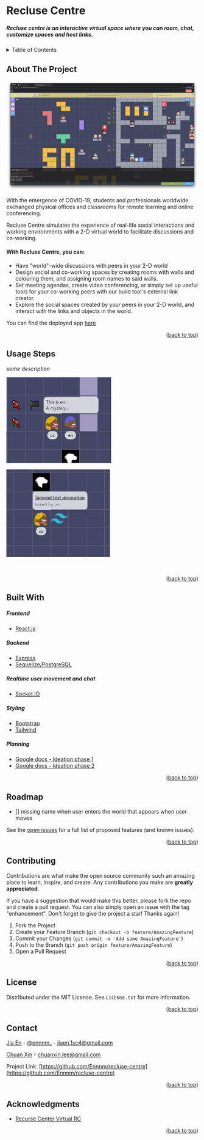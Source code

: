 <div id="top"></div>



# Recluse Centre

##### Recluse centre is an interactive virtual space where you can roam, chat, customize spaces and host links. 

<!-- TABLE OF CONTENTS -->

<details>
  <summary>Table of Contents</summary>
  <ol>
    <li>
      <a href="#about-the-project">About The Project</a>
    </li>
    <li>
      <a href="#usage-steps">Usage Steps</a>
    </li>
    <li><a href="#usage">Usage</a></li>
    <li><a href="#built-with">Built With</a></li>
	<li><a href="#roadmap">Roadmap</a></li>
    <li><a href="#contributing">Contributing</a></li>
    <li><a href="#license">License</a></li>
    <li><a href="#contact">Contact</a></li>
    <li><a href="#acknowledgments">Acknowledgments</a></li>
  </ol>
</details>



<!-- ABOUT THE PROJECT -->

## About The Project

![screenshot of 2D grid world](/images/kai-ss.png)

With the emergence of COVID-19, students and professionals worldwide exchanged physical offices and classrooms for remote learning and online conferencing.

Recluse Centre simulates the experience of real-life social interactions and working environments with a 2-D virtual world to facilitate discussions and co-working.

#### With Recluse Centre, you can:

- Have "world"-wide discussions with peers in your 2-D world
- Design social and co-working spaces by creating rooms with walls and colouring them, and assigning room names to said walls.
- Set meeting agendas, create video conferencing, or simply set up useful tools for your co-working peers with our build tool's external link creator.
- Explore the social spaces created by your peers in your 2-D world, and interact with the links and objects in the world. 

You can find the deployed app [here](https://fast-reef-85640.herokuapp.com/)

<p align="right">(<a href="#top">back to top</a>)</p>

## Usage Steps

_some description_

![query other user](/images/query-user.png)

![query link](/images/query-link.png)

​	







<p align="right">(<a href="#top">back to top</a>)</p>



## Built With

##### Frontend

- [React.js](https://reactjs.org/)

##### Backend

- [Express](https://expressjs.com/)
- [Sequelize/PostgreSQL](https://sequelize.org/v7/)

##### Realtime user movement and chat

- [Socket.IO](https://socket.io/)

##### Styling

- [Bootstrap](https://getbootstrap.com/docs/5.1/getting-started/introduction/)
- [Tailwind](https://tailwindcss.com/)

##### Planning 

- [Google docs - Ideation phase 1](https://docs.google.com/document/d/1ggej_FtYsL5dBJW8s3Qk8hh0hhrvsOpd3jtBLpsdVX0/edit#heading=h.jbzkpjk7nxct)
- [Google docs - Ideation phase 2](https://docs.google.com/document/d/1fQhvfqzocZeyBxOy1r0T87QU6TS7LFvhEnjATlzulaQ/edit#)

<p align="right">(<a href="#top">back to top</a>)</p>



<!-- ROADMAP -->

## Roadmap

- [] missing name when user enters the world that appears when user moves

See the [open issues](https://github.com/Ennnm/repo_name/issues) for a full list of proposed features (and known issues).

<p align="right">(<a href="#top">back to top</a>)</p>



<!-- CONTRIBUTING -->

## Contributing

Contributions are what make the open source community such an amazing place to learn, inspire, and create. Any contributions you make are **greatly appreciated**.

If you have a suggestion that would make this better, please fork the repo and create a pull request. You can also simply open an issue with the tag "enhancement".
Don't forget to give the project a star! Thanks again!

1. Fork the Project
2. Create your Feature Branch (`git checkout -b feature/AmazingFeature`)
3. Commit your Changes (`git commit -m 'Add some AmazingFeature'`)
4. Push to the Branch (`git push origin feature/AmazingFeature`)
5. Open a Pull Request

<p align="right">(<a href="#top">back to top</a>)</p>



<!-- LICENSE -->

## License

Distributed under the MIT License. See `LICENSE.txt` for more information.

<p align="right">(<a href="#top">back to top</a>)</p>



<!-- CONTACT -->

## Contact

[Jia En](https://github.com/Ennnm) - [@ennnm_](https://twitter.com/ennnm_) - jiaen.1sc4@gmail.com

[Chuan Xin](https://github.com/leechuanxin) - chuanxin.lee@gmail.com

Project Link: [https://github.com/Ennnm/recluse-centre](https://github.com/Ennnm/recluse-centre)

<p align="right">(<a href="#top">back to top</a>)</p>



<!-- ACKNOWLEDGMENTS -->

## Acknowledgments

* [Recurse Center Virtual RC](https://www.recurse.com/virtual-rc)

<p align="right">(<a href="#top">back to top</a>)</p>



<!-- MARKDOWN LINKS & IMAGES -->
<!-- https://www.markdownguide.org/basic-syntax/#reference-style-links -->

[contributors-shield]: https://img.shields.io/github/contributors/github_username/repo_name.svg?style=for-the-badge
[contributors-url]: https://github.com/github_username/repo_name/graphs/contributors
[forks-shield]: https://img.shields.io/github/forks/github_username/repo_name.svg?style=for-the-badge
[forks-url]: https://github.com/github_username/repo_name/network/members
[stars-shield]: https://img.shields.io/github/stars/github_username/repo_name.svg?style=for-the-badge
[stars-url]: https://github.com/github_username/repo_name/stargazers
[issues-shield]: https://img.shields.io/github/issues/github_username/repo_name.svg?style=for-the-badge
[issues-url]: https://github.com/github_username/repo_name/issues
[license-shield]: https://img.shields.io/github/license/github_username/repo_name.svg?style=for-the-badge
[license-url]: https://github.com/github_username/repo_name/blob/master/LICENSE.txt
[linkedin-shield]: https://img.shields.io/badge/-LinkedIn-black.svg?style=for-the-badge&logo=linkedin&colorB=555
[linkedin-url]: https://linkedin.com/in/linkedin_username
[product-screenshot]: images/screenshot.png
